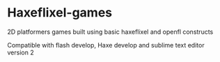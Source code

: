 # Haxeflixel-games
2D platformers games built using basic haxeflixel and openfl constructs

Compatible with flash develop, Haxe develop and sublime text editor version 2
